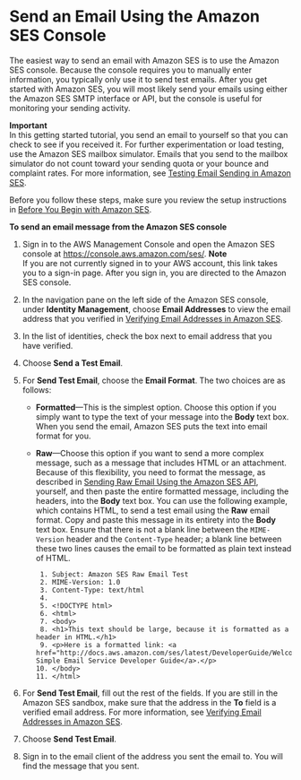 # Send an Email Using the Amazon SES Console<a name="send-an-email-from-console"></a>

The easiest way to send an email with Amazon SES is to use the Amazon SES console\. Because the console requires you to manually enter information, you typically only use it to send test emails\. After you get started with Amazon SES, you will most likely send your emails using either the Amazon SES SMTP interface or API, but the console is useful for monitoring your sending activity\.

**Important**  
In this getting started tutorial, you send an email to yourself so that you can check to see if you received it\. For further experimentation or load testing, use the Amazon SES mailbox simulator\. Emails that you send to the mailbox simulator do not count toward your sending quota or your bounce and complaint rates\. For more information, see [Testing Email Sending in Amazon SES](mailbox-simulator.md)\.

Before you follow these steps, make sure you review the setup instructions in [Before You Begin with Amazon SES](before-you-begin.md)\.

**To send an email message from the Amazon SES console**

1. Sign in to the AWS Management Console and open the Amazon SES console at [https://console\.aws\.amazon\.com/ses/](https://console.aws.amazon.com/ses/)\.
**Note**  
If you are not currently signed in to your AWS account, this link takes you to a sign\-in page\. After you sign in, you are directed to the Amazon SES console\. 

1. In the navigation pane on the left side of the Amazon SES console, under **Identity Management**, choose **Email Addresses** to view the email address that you verified in [Verifying Email Addresses in Amazon SES](verify-email-addresses.md)\.

1. In the list of identities, check the box next to email address that you have verified\.

1. Choose **Send a Test Email**\.

1. For **Send Test Email**, choose the **Email Format**\. The two choices are as follows:
   + ****Formatted****—This is the simplest option\. Choose this option if you simply want to type the text of your message into the **Body** text box\. When you send the email, Amazon SES puts the text into email format for you\.
   + ****Raw****—Choose this option if you want to send a more complex message, such as a message that includes HTML or an attachment\. Because of this flexibility, you need to format the message, as described in [Sending Raw Email Using the Amazon SES API](send-email-raw.md), yourself, and then paste the entire formatted message, including the headers, into the **Body** text box\. You can use the following example, which contains HTML, to send a test email using the **Raw** email format\. Copy and paste this message in its entirety into the **Body** text box\. Ensure that there is not a blank line between the `MIME-Version` header and the `Content-Type` header; a blank line between these two lines causes the email to be formatted as plain text instead of HTML\.

     ```
      1. Subject: Amazon SES Raw Email Test
      2. MIME-Version: 1.0
      3. Content-Type: text/html
      4. 
      5. <!DOCTYPE html>
      6. <html>
      7. <body>
      8. <h1>This text should be large, because it is formatted as a header in HTML.</h1>
      9. <p>Here is a formatted link: <a href="http://docs.aws.amazon.com/ses/latest/DeveloperGuide/Welcome.html">Amazon Simple Email Service Developer Guide</a>.</p>
     10. </body>
     11. </html>
     ```

1. For **Send Test Email**, fill out the rest of the fields\. If you are still in the Amazon SES sandbox, make sure that the address in the **To** field is a verified email address\. For more information, see [Verifying Email Addresses in Amazon SES](verify-email-addresses.md)\. 

1. Choose **Send Test Email**\.

1. Sign in to the email client of the address you sent the email to\. You will find the message that you sent\.